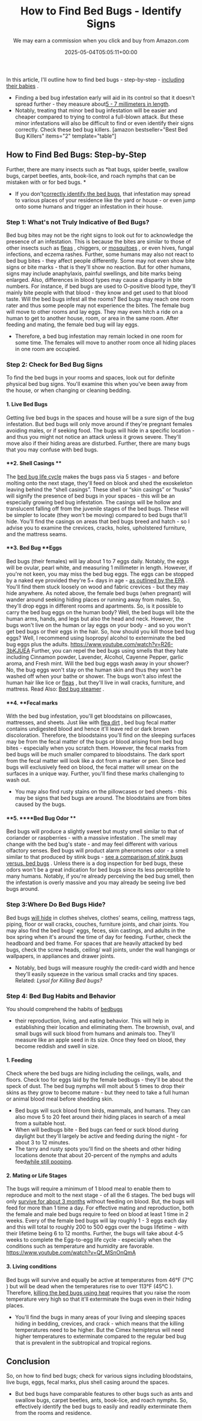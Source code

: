 ﻿---
author: We may earn a commission when you click and buy from Amazon.com
layout: post
title: How to Find Bed Bugs - Identify Signs
date: '2025-05-04T05:05:11+00:00'
categories:
- Bed Bugs
- Guide
tags: []
slug: /how-to-find-bed-bugs/
lastmod: 2025-05-07T12:21:27+03:00
---

In this article, I'll outline how to find bed bugs - step-by-step -
[including their babies](https://pestpolicy.com/baby-bed-bugs/)
.
- Finding a bed bug infestation early will aid in its control so that it doesn't spread further - they measure about[5 - 7 millimeters in length](https://pestpolicy.com/can-you-see-bed-bugs/).
- Notably, treating that minor bed bug infestation will be easier and cheaper compared to trying to control a full-blown attack.
But these minor infestations will also be difficult to find or even identify their signs correctly. Check these bed bug killers.
[amazon bestseller="Best Bed Bug Killers" items="2" template="table"]
## How to Find Bed Bugs: Step-by-Step
Further, there are many insects such as
*bat bugs, spider beetle, swallow bugs, carpet beetles, ants, book-lice, and roach nymphs that can be mistaken with or for bed bugs. *
- If you don't[correctly identify the bed bugs](https://www.epa.gov/bedbugs/bed-bugs-appearance-and-life-cycle), that infestation may spread to various places of your residence like the yard or house - or even jump onto some humans and trigger an infestation in their house.
### Step 1: What's not Truly Indicative of Bed Bugs?
Bed bug bites may not be the right signs to look out for to acknowledge the presence of an infestation.
This is because the bites are similar to those of other insects such as
[fleas](https://pestpolicy.com/flea-bites-vs-bed-bug-bites/)
, chiggers, or
[mosquitoes](https://pestpolicy.com/bed-bug-bites-vs-mosquito-bites/)
, or even hives, fungal infections, and eczema rashes.
Further, some humans may also not react to bed bug bites - they affect people differently. Some may not even show bite signs or bite marks - that is they'll show no reaction.
But for other humans, signs may include anaphylaxis, painful swellings, and bite marks being enlarged. Also, differences in blood types may cause a disparity in bite numbers.
For instance, if bed bugs are used to O-positive blood type, they'll mainly bite people with that blood - they know and get used to that blood taste.
Will the bed bugs infest all the rooms? Bed bugs may reach one room rater and thus some people may not experience the bites. The female bug will move to other rooms and lay eggs.
They may even hitch a ride on a human to get to another house, room, or area in the same room. After feeding and mating, the female bed bug will lay eggs.
- Therefore, a bed bug infestation may remain locked in one room for some time. The females will move to another room once all hiding places in one room are occupied.
### Step 2: Check for Bed Bug Signs
To find the bed bugs in your rooms and spaces, look out for definite physical bed bug signs.
You'll examine this when you've been away from the house, or when changing or cleaning bedding.
#### 1. Live Bed Bugs
Getting live bed bugs in the spaces and house will be a sure sign of the bug infestation.
But bed bugs will only move around if they're pregnant females avoiding males, or if seeking food.
The bugs will hide in a specific location - and thus you might not notice an attack unless it grows severe.
They'll move also if their hiding areas are disturbed. Further, there are many bugs that you may confuse with bed bugs.
#### **2. Shell Casings **
The
[bed bug life cycle](https://pestpolicy.com/bed-bug-eggs/)
makes the bugs pass via 5 stages - and before molting onto the next stage, they'll feed on blook and shed the exoskeleton leaving behind the “shell casings”.
These shell or “skin casings” or “husks” will signify the presence of bed bugs in your spaces - this will be an especially growing bed bug infestation.
The casings will be hollow and translucent falling off from the juvenile stages of the bed bugs. These will be simpler to locate (they won't be moving) compared to bed bugs that'll hide.
You'll find the casings on areas that bed bugs breed and hatch - so I advise you to examine the crevices, cracks, holes, upholstered furniture, and the mattress seams.
#### **3. Bed Bug ****Eggs**
Bed bugs (their females) will lay about 1 to 7 eggs daily. Notably, the eggs will be ovular, pearl white, and measuring 1 millimeter in length. However, if you're not keen, you may miss the bed bug eggs.
The eggs can be stopped by a naked eye provided they're 5+ days in age -
[as outlined by the EPA](https://www.epa.gov/bedbugs/bed-bugs-appearance-and-life-cycle)
. You'll find them stuck loosely on wood and fabric crevices - but they may hide anywhere.
As noted above, the female bed bugs (when pregnant) will wander around seeking hiding places or running away from males. So, they'll drop eggs in different rooms and apartments.
So, is it possible to carry the bed bug eggs on the human body? Well, the bed bugs will bite the human arms, hands, and legs but also the head and neck.
However, the bugs won't live on the human or lay eggs on your body - and so you won't get bed bugs or their eggs in the hair. So, how should you kill those bed bug eggs? Well, I recommend using
Isopropyl alcohol to exterminate the bed bug eggs plus the adults.
https://www.youtube.com/watch?v=R26-3bKJUEA
Further, you can repel the bed bugs using smells that they hate including Cinnamon powder, Lavender, Alcohol, Cayenne Pepper, garlic aroma, and Fresh mint.
Will the bed bug eggs wash away in your shower?  No, the bug eggs won't stay on the human skin and thus they won't be washed off when your bathe or shower. The bugs won't also infest the human
hair like lice or
[fleas](https://pestpolicy.com/best-electronic-flea-comb/)
, but they'll live in wall cracks, furniture, and mattress.
Read Also:
[Bed bug steamer](https://pestpolicy.com/best-bed-bug-steamer/)
.
#### **4. ****Fecal marks**
With the bed bug infestation, you'll get bloodstains on pillowcases, mattresses, and sheets. Just like with
[flea dirt](https://pestpolicy.com/what-is-flea-dirt/)
, bed bug fecal matter contains undigested blood and hence it'll leave red or dark brown discoloration.
Therefore, the bloodstains you'll find on the sleeping surfaces may be from the fecal matter of the bugs or blood arising from bed bug bites - especially when you scratch them.
However, the fecal marks from bed bugs will be much smaller compared to bloodstains. The dark sport from the fecal matter will look like a dot from a marker or pen.
Since bed bugs will exclusively feed on blood, the fecal matter will smear on the surfaces in a unique way. Further, you'll find these marks challenging to wash out.
- You may also find rusty stains on the pillowcases or bed sheets - this may be signs that bed bugs are around. The bloodstains are from bites caused by the bugs.
#### **5. ****Bed Bug Odor **
Bed bugs will produce a slightly sweet but musty smell similar to that of coriander or raspberries - with a massive
infestation
. The smell may change with the bed bug's state - and may feel different with various
olfactory senses.
Bed bugs will product alarm pheromones odor - a smell similar to that produced by stink bugs -
[see a comparison of stink bugs versus. bed bugs](https://pestpolicy.com/stink-bugs-vs-bed-bugs/)
.
Unless there is a dog inspection for bed bugs, these odors won't be a great indication for bed bugs since its less perceptible to many humans.
Notably, if you're already perceiving the bed bug smell, then the infestation is overly massive and you may already be seeing live bed bugs around.
### Step 3:Where Do Bed Bugs Hide?
Bed bugs
[will hide](https://pestpolicy.com/where-do-bed-bugs-hide/)
in clothes shelves, clothes’ seams, ceiling, mattress tags, piping, floor or wall cracks, couches, furniture joints, and chair joints.
You may also find the bed bugs' eggs, feces, skin castings, and adults in the box spring when it's around the time of day for feeding. Further, check the headboard and bed frame.
For spaces that are heavily attacked by bed bugs, check the screw heads, ceiling/ wall joints, under the wall hangings or wallpapers, in appliances and drawer joints.
- Notably, bed bugs will measure roughly the credit-card width and hence they'll easily squeeze in the various small cracks and tiny spaces.
Related:
*Lysol for Killing Bed bugs?*
### Step 4: Bed Bug Habits and Behavior
You should comprehend the habits of
[bedbugs](https://www.webmd.com/skin-problems-and-treatments/ss/slideshow-bedbugs)
- their reproduction, living, and eating behavior. This will help in establishing their location and eliminating them.
The brownish, oval, and small bugs will suck blood from humans and animals too. They'll measure like an apple seed in its size. Once they feed on blood, they become reddish and swell in size.
#### 1. Feeding
Check where the bed bugs are hiding including the ceilings, walls, and floors. Check too for eggs laid by the female bedbugs - they'll be about the speck of dust.
The bed bug nymphs will molt about 5 times to drop their skins as they grow to become mature - but they need to take a full human or animal blood meal before shedding skin.
- Bed bugs will suck blood from birds, mammals, and humans. They can also move 5 to 20 feet around their hiding places in search of a meal from a suitable host.
- When will bedbugs bite - Bed bugs can feed or suck blood during daylight but they'll largely be active and feeding during the night - for about 3 to 12 minutes.
- The tarry and rusty spots you'll find on the sheets and other hiding locations denote that about 20-percent of the nymphs and adults feed[while still pooping](https://pestpolicy.com/what-does-bed-bug-poop-look-like/).
#### 2. Mating or Life Stages
The bugs will require a minimum of 1 blood meal to enable them to reproduce and molt to the next stage - of all the 6 stages.
The bed bugs will only
[survive for about 3 months](https://pestpolicy.com/lifespan-of-a-bed-bug-without-blood/)
without feeding on blood. But, the bugs will feed for more than 1 time a day.
For effective mating and reproduction, both the female and male bed bugs require to feed on blood at least 1 time in 2 weeks.
Every of the female bed bugs will lay roughly 1 - 3 eggs each day and this will total to roughly 200 to 500 eggs over the bugs lifetime - with their lifetime being 6 to 12 months.
Further, the bugs will take about 4-5 weeks to complete the Egg-to-egg life cycle - especially when the conditions such as temperature and humidity are favorable.
https://www.youtube.com/watch?v=Qf_MSnOnQmA
#### 3. Living conditions
Bed bugs will survive and equally be active at temperatures from 46°F (7°C ) but will be dead when the temperatures rise to over 113°F (45°C ).
Therefore,
[killing the bed bugs using heat](https://pestpolicy.com/best-bed-bug-heaters/)
requires that you raise the room temperature very high so that it'll exterminate the bugs even in their hiding places.
- You'll find the bugs in many areas of your living and sleeping spaces hiding in bedding, crevices, and crack - which means that the killing temperatures need to be higher.
But the Cimex hemipterus will need higher temperatures to exterminate compared to the regular bed bug that is prevalent in the subtropical and tropical regions.
## Conclusion
So, on how to find bed bugs; check for various signs including bloodstains, live bugs, eggs, fecal marks, plus shell casing around the spaces.
- But bed bugs have comparable features to other bugs such as ants and swallow bugs, carpet beetles, ants, book-lice, and roach nymphs.
So, effectively identify the bed bugs to easily and readily exterminate them from the rooms and residence.